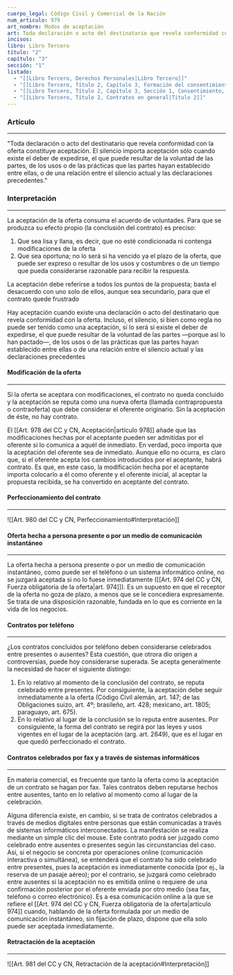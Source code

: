 ```yaml
---
cuerpo_legal: Código Civil y Comercial de la Nación
num_articulo: 979
art_nombre: Modos de aceptación
art: Toda declaración o acto del destinatario que revela conformidad con la oferta constituye aceptación. El silencio importa aceptación sólo cuando existe el deber de expedirse, el que puede resultar de la voluntad de las partes, de los usos o de las prácticas que las partes hayan establecido entre ellas, o de una relación entre el silencio actual y las declaraciones precedentes.
incisos: 
libro: Libro Tercero
título: "2"
capítulo: "3"
sección: "1"
listado:
  - "[[Libro Tercero, Derechos Personales|Libro Tercero]]"
  - "[[Libro Tercero, Título 2, Capítulo 3, Formación del consentimiento|Capítulo 3]]"
  - "[[Libro Tercero, Título 2, Capítulo 3, Sección 1, Consentimiento, oferta y aceptación|Sección 1]]"
  - "[[Libro Tercero, Título 2, Contratos en general|Título 2]]"
---
```

### Artículo
---
"Toda declaración o acto del destinatario que revela conformidad con la oferta constituye aceptación. El silencio importa aceptación sólo cuando existe el deber de expedirse, el que puede resultar de la voluntad de las partes, de los usos o de las prácticas que las partes hayan establecido entre ellas, o de una relación entre el silencio actual y las declaraciones precedentes."


### Interpretación
---
La aceptación de la oferta consuma el acuerdo de voluntades. Para que se produzca su efecto propio (la conclusión del contrato) es preciso: 
1. Que sea lisa y llana, es decir, que no esté condicionada ni contenga modificaciones de la oferta
2. Que sea oportuna; no lo será si ha vencido ya el plazo de la oferta, que puede ser expreso o resultar de los usos y costumbres o de un tiempo que pueda considerarse razonable para recibir la respuesta.

La aceptación debe referirse a todos los puntos de la propuesta; basta el desacuerdo con uno solo de ellos, aunque sea secundario, para que el contrato quede frustrado

Hay aceptación cuando existe una declaración o acto del destinatario que revela conformidad con la oferta. Incluso, el silencio, si bien como regla no puede ser tenido como una aceptación, sí lo será si existe el deber de expedirse, el que puede resultar de la voluntad de las partes —porque así lo han pactado—, de los usos o de las prácticas que las partes hayan establecido entre ellas o de una relación entre el silencio actual y las declaraciones precedentes

#### Modificación de la oferta
---
Si la oferta se aceptara con modificaciones, el contrato no queda concluido y la aceptación se reputa como una nueva oferta (llamada contrapropuesta o contraoferta) que debe considerar el oferente originario. Sin la aceptación de éste, no hay contrato.

El [[Art. 978 del CC y CN, Aceptación|artículo 978]] añade que las modificaciones hechas por el aceptante pueden ser admitidas por el oferente si lo comunica a aquél de inmediato. En verdad, poco importa que la aceptación del oferente sea de inmediato. Aunque ello no ocurra, es claro que, si el oferente acepta los cambios introducidos por el aceptante, habrá contrato. Es que, en este caso, la modificación hecha por el aceptante importa colocarlo a él como oferente y el oferente inicial, al aceptar la propuesta recibida, se ha convertido en aceptante del contrato.

#### Perfeccionamiento del contrato
---
![[Art. 980 del CC y CN, Perfeccionamiento#Interpretación]]

#### Oferta hecha a persona presente o por un medio de comunicación instantáneo
---
La oferta hecha a persona presente o por un medio de comunicación instantáneo, como puede ser el teléfono o un sistema informático online, no se juzgará aceptada si no lo fuese inmediatamente ([[Art. 974 del CC y CN, Fuerza obligatoria de la oferta|art. 974]]). Es un supuesto en que el receptor de la oferta no goza de plazo, a menos que se le concediera expresamente. Se trata de una disposición razonable, fundada en lo que es corriente en la vida de los negocios.

#### Contratos por teléfono
---
¿Los contratos concluidos por teléfono deben considerarse celebrados entre presentes o ausentes? Esta cuestión, que otrora dio origen a controversias, puede hoy considerarse superada. Se acepta generalmente la necesidad de hacer el siguiente distingo: 

1. En lo relativo al momento de la conclusión del contrato, se reputa celebrado entre presentes. Por consiguiente, la aceptación debe seguir inmediatamente a la oferta (Código Civil alemán, art. 147; de las Obligaciones suizo, art. 4º; brasileño, art. 428; mexicano, art. 1805; paraguayo, art. 675).
2. En lo relativo al lugar de la conclusión se lo reputa entre ausentes. Por consiguiente, la forma del contrato se regirá por las leyes y usos vigentes en el lugar de la aceptación (arg. art. 2649), que es el lugar en que quedó perfeccionado el contrato.

#### Contratos celebrados por fax y a través de sistemas informáticos
---
En materia comercial, es frecuente que tanto la oferta como la aceptación de un contrato se hagan por fax. Tales contratos deben reputarse hechos entre ausentes, tanto en lo relativo al momento como al lugar de la celebración.

Alguna diferencia existe, en cambio, si se trata de contratos celebrados a través de medios digitales entre personas que están comunicadas a través de sistemas informáticos interconectados. La manifestación se realiza mediante un simple clic del mouse. Este contrato podrá ser juzgado como celebrado entre ausentes o presentes según las circunstancias del caso. Así, si el negocio se concreta por operaciones online (comunicación interactiva o simultánea), se entenderá que el contrato ha sido celebrado entre presentes, pues la aceptación es inmediatamente conocida (por ej., la reserva de un pasaje aéreo); por el contrario, se juzgará como celebrado entre ausentes si la aceptación no es emitida online o requiere de una confirmación posterior por el oferente enviada por otro medio (sea fax, teléfono o correo electrónico). Es a esa comunicación online a la que se refiere el [[Art. 974 del CC y CN, Fuerza obligatoria de la oferta|artículo 974]] cuando, hablando de la oferta formulada por un medio de comunicación instantáneo, sin fijación de plazo, dispone que ella solo puede ser aceptada inmediatamente.

#### Retractación de la aceptación
---
![[Art. 981 del CC y CN, Retractación de la aceptación#Interpretación]]